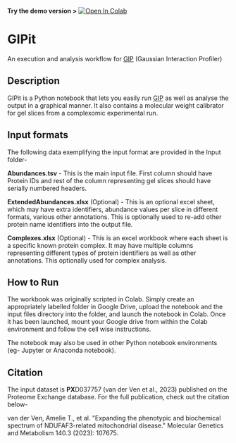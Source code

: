 **Try the demo version >** [![Open In Colab](https://colab.research.google.com/assets/colab-badge.svg)](https://colab.research.google.com/github/Rayyan-Tariq-Khan/GIPit/blob/main/GIPit_Demo.ipynb)

# GIPit
An execution and analysis workflow for [GIP](https://github.com/joerivstrien/gip-bio) (Gaussian Interaction Profiler)

## Description
GIPit is a Python notebook that lets you easily run [GIP](https://github.com/joerivstrien/gip-bio) as well as analyse the output in a graphical manner. It also contains a molecular weight calibrator for gel slices from a complexomic experimental run.

## Input formats
The following data exemplifying the input format are provided in the Input folder-

**Abundances.tsv** - This is the main input file. First column should have Protein IDs and rest of the column representing gel slices should have serially numbered headers.

**ExtendedAbundances.xlsx** (Optional) - This is an optional excel sheet, which may have extra identifiers, abundance values per slice in different formats, various other annotations. This is optionally used to re-add other protein name identifiers into the output file.

**Complexes.xlsx** (Optional) - This is an excel workbook where each sheet is a specific known protein complex. It may have multiple columns representing different types of protein identifiers as well as other annotations. This optionally used for complex analysis.

## How to Run

The workbook was originally scripted in Colab. Simply create an appropriately labelled folder in Google Drive, upload the notebook and the input files directory into the folder, and launch the notebook in Colab. Once it has been launched, mount your Google drive from within the Colab environment and follow the cell wise instructions.

The notebook may also be used in other Python notebook environments (eg- Jupyter or Anaconda notebook).

## Citation

The input dataset is **PX**D037757 (van der Ven et al., 2023) published on the Proteome Exchange database. For the full publication, check out the citation below-

van der Ven, Amelie T., et al. "Expanding the phenotypic and biochemical spectrum of NDUFAF3-related mitochondrial disease." Molecular Genetics and Metabolism 140.3 (2023): 107675.
